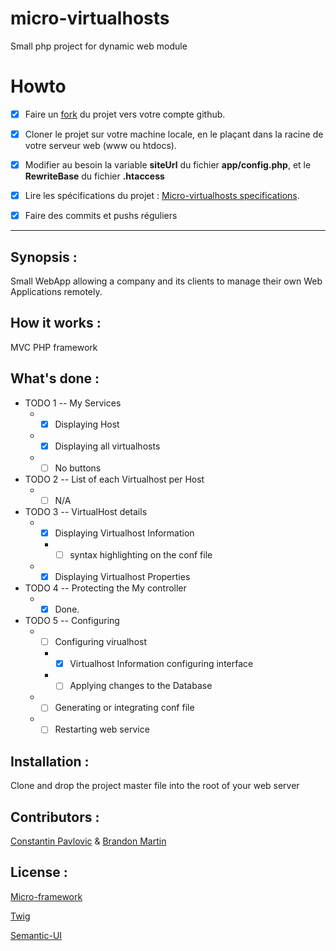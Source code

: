 # micro-virtualhosts
Small php project for  dynamic web module

# Howto

- [x] Faire un [fork](https://github.com/jcheron/micro-virtualhosts/#fork-destination-box) du projet vers votre compte github.
- [x] Cloner le projet sur votre machine locale, en le plaçant dans la racine de votre serveur web (www ou htdocs).
- [x] Modifier au besoin la variable **siteUrl** du fichier **app/config.php**, et le **RewriteBase** du fichier **.htaccess**
- [x] Lire les spécifications du projet : [Micro-virtualhosts specifications](http://slamwi.kobject.net/php-rt/projets/projet-2017).
- [x] Faire des commits et pushs réguliers 


--------------------------------------------------------------------------------------------------------------------------------



## Synopsis :

Small WebApp allowing a company and its clients to manage their own Web Applications remotely.

## How it works :

MVC PHP framework

## What's done :

* TODO 1 -- My Services
  * - [x] Displaying Host
  * - [x] Displaying  all virtualhosts
  * - [ ] No buttons
  
* TODO 2 -- List of each Virtualhost per Host
  * - [ ] N/A

* TODO 3 -- VirtualHost details
  * - [x] Displaying Virtualhost Information
    * - [ ] syntax highlighting on the conf file
  * - [x] Displaying  Virtualhost Properties

* TODO 4 -- Protecting the My controller
  * - [x] Done.
  
* TODO 5 -- Configuring
  * - [ ] Configuring virualhost
    * - [x] Virtualhost Information configuring interface
    * - [ ] Applying changes to the Database
  * - [ ] Generating or integrating conf file
  * - [ ] Restarting web service

## Installation :

Clone and drop the project master file into the root of your web server

## Contributors :

[Constantin Pavlovic](https://github.com/MrRdm/)
&
[Brandon Martin](https://github.com/martin01brandon)

## License :

[Micro-framework](http://api.kobject.net/micro-framework/)

[Twig](https://twig.sensiolabs.org/)

[Semantic-UI](https://semantic-ui.com/)

